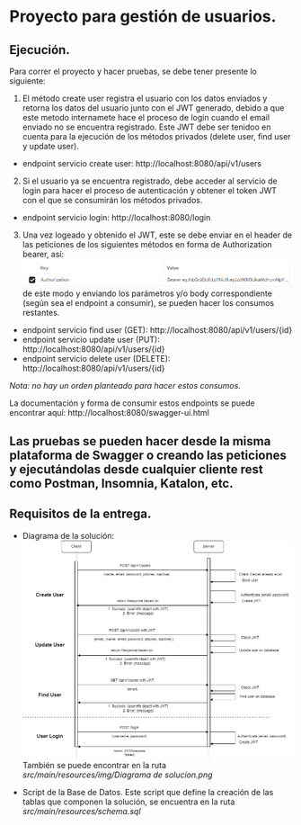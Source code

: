 # Proyecto para gestión de usuarios.

## Ejecución.

Para correr el proyecto y hacer pruebas, se debe tener presente lo siguiente:

1. El método create user registra el usuario con los datos enviados y retorna los datos del usuario junto con el
   JWT generado, debido a que este metodo internamete hace el proceso de login cuando el email enviado no se encuentra
   registrado. Este JWT debe ser tenidoo en cuenta para la ejecución de los métodos privados (delete user, find user
   y update user).

- endpoint servicio create user: http://localhost:8080/api/v1/users

2. Si el usuario ya se encuentra registrado, debe acceder al servicio de login para hacer el proceso de autenticación
   y obtener el token JWT con el que se consumirán los métodos privados.

- endpoint servicio login: http://localhost:8080/login

3. Una vez logeado y obtenido el JWT, este se debe enviar en el header de las peticiones de los siguientes métodos
   en forma de Authorization bearer, así:
   ![img.png](img.png)
   de este modo y enviando los parámetros y/o body correspondiente (según sea el endpoint a consumir), se pueden
   hacer los consumos restantes.

- endpoint servicio find user (GET): http://localhost:8080/api/v1/users/{id}
- endpoint servicio update user (PUT): http://localhost:8080/api/v1/users/{id}
- endpoint servicio delete user (DELETE): http://localhost:8080/api/v1/users/{id}

_Nota: no hay un orden planteado para hacer estos consumos._

La documentación y forma de consumir estos endpoints se puede encontrar aquí: http://localhost:8080/swagger-ui.html

Las pruebas se pueden hacer desde la misma plataforma de Swagger o creando las peticiones y ejecutándolas desde cualquier
cliente rest como Postman, Insomnia, Katalon, etc.
----------------

## Requisitos de la entrega.

* Diagrama de la solución:
  ![Diagrama de solucion.png](src%2Fmain%2Fresources%2Fimg%2FDiagrama%20de%20solucion.png)
  También se puede encontrar en la ruta _src/main/resources/img/Diagrama de solucion.png_

* Script de la Base de Datos.
  Este script que define la creación de las tablas que componen la solución, se encuentra en la ruta
  _src/main/resources/schema.sql_
